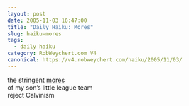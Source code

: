 ```yaml
---
layout: post
date: 2005-11-03 16:47:00
title: "Daily Haiku: Mores"
slug: haiku-mores
tags:
  - daily haiku
category: RobWeychert.com V4
canonical: https://v4.robweychert.com/haiku/2005/11/03/
---
```


the stringent [mores](http://dictionary.reference.com/wordoftheday/archive/2005/11/03.html)  
of my son’s little league team  
reject Calvinism